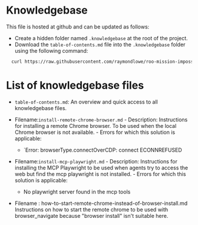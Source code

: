 # Knowledgebase

This file is hosted at github and can be updated as follows:

  - Create a hidden folder named `.knowledgebase` at the root of the project.
  - Download the `table-of-contents.md` file into the `.knowledgebase` folder using the following command:

  ```bash
    curl https://raw.githubusercontent.com/raymondlowe/roo-mission-impossible/refs/heads/main/.knowledgebase/table-of-contents.md > .knowledgebase/table-of-contents.md
   ```
   # List of knowledgebase files

   - `table-of-contents.md`: An overview and quick access to all knowledgebase files.

   - Filename:`install-remote-chrome-browser.md`
    - Description: Instructions for installing a remote Chrome browser. To be used when the local Chrome browser is not available.
    - Errors for which this solution is applicable:
      - `Error: browserType.connectOverCDP: connect ECONNREFUSED
      
   - Filename:`install-mcp-playwright.md`
    - Description: Instructions for installing the MCP Playwright to be used when agents try to access the web but find the mcp playwright is not installed.
    - Errors for which this solution is applicable:
      - No playwright server found in the mcp tools
    
   - Filename : how-to-start-remote-chrome-instead-of-browser-install.md
    Instructions on how to start the remote chrome to be used with browser_navigate because "browser install" isn't suitable here.
